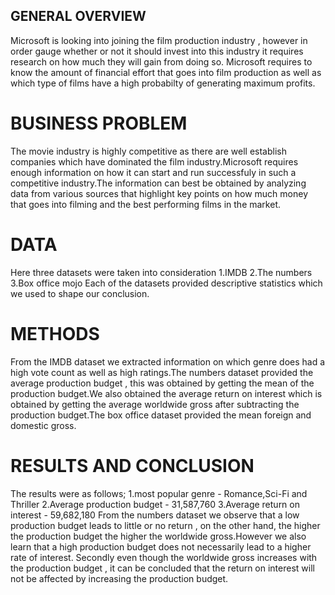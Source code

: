 ## GENERAL OVERVIEW
Microsoft is looking into joining the film production industry , however in order gauge whether or not it should invest into this industry it requires research on how much they will gain from doing so. Microsoft requires to know the amount of financial effort that  goes into film production as well as which type of films have a high probabilty of generating maximum profits.

# BUSINESS PROBLEM
The movie industry is highly competitive as there are well establish companies which have dominated the film industry.Microsoft requires enough information on how it can start and run successfuly in such a competitive industry.The information can best be obtained by analyzing data from various sources that highlight key points on how much money that goes into filming and the best performing films in the market.
# DATA 
Here three datasets were taken into consideration
1.IMDB
2.The numbers
3.Box office mojo
Each of the datasets provided descriptive statistics which we used to shape our conclusion.
# METHODS 
From the IMDB dataset we extracted information on which genre does had a high vote count as well as high ratings.The numbers dataset provided the average production budget , this was obtained by getting the mean of the production budget.We also obtained the average return on interest which is obtained by getting the average worldwide gross after subtracting the production budget.The box office dataset provided the mean foreign and domestic gross.

 # RESULTS AND CONCLUSION
 The results were as follows; 1.most popular genre - Romance,Sci-Fi and Thriller
                              2.Average production budget - 31,587,760
                              3.Average return on interest - 59,682,180
From the numbers dataset we observe that a low production budget leads to little or no return , on the other hand, the higher the production budget the higher the worldwide gross.However we also learn that a high production budget does not necessarily lead to a higher rate of interest. Secondly even though the worldwide gross increases with the production budget , it can be concluded that the return on interest will not be affected by increasing the production budget.
